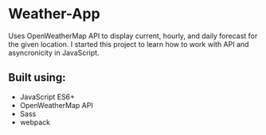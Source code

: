 # Weather-App

Uses OpenWeatherMap API to display current, hourly, and daily forecast for the given location. 
I started this project to learn how to work with API and asyncronicity in JavaScript. 

## Built using: 

- JavaScript ES6+
- OpenWeatherMap API
- Sass
- webpack

